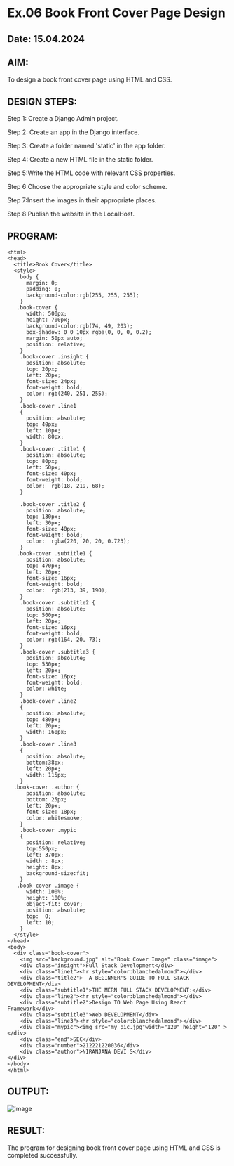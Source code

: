 # Ex.06 Book Front Cover Page Design
## Date: 15.04.2024

## AIM:
To design a book front cover page using HTML and CSS.

## DESIGN STEPS:
Step 1: Create a Django Admin project.

Step 2: Create an app in the Django interface.

Step 3: Create a folder named 'static' in the app folder.

Step 4: Create a new HTML file in the static folder.

Step 5:Write the HTML code with relevant CSS properties.

Step 6:Choose the appropriate style and color scheme.

Step 7:Insert the images in their appropriate places.

Step 8:Publish the website in the LocalHost.
## PROGRAM:
~~~
<html>
<head>
  <title>Book Cover</title>
  <style>
    body {
      margin: 0;
      padding: 0;
      background-color:rgb(255, 255, 255);
    }
   .book-cover {
      width: 500px;
      height: 700px;
      background-color:rgb(74, 49, 203);
      box-shadow: 0 0 10px rgba(0, 0, 0, 0.2);
      margin: 50px auto;
      position: relative;
    }
    .book-cover .insight {
      position: absolute;
      top: 20px;
      left: 20px;
      font-size: 24px;
      font-weight: bold;
      color: rgb(240, 251, 255);
    }
    .book-cover .line1
    {
      position: absolute;
      top: 40px;
      left: 10px;
      width: 80px;
    }
    .book-cover .title1 {
      position: absolute;
      top: 80px;
      left: 50px;
      font-size: 40px;
      font-weight: bold;
      color:  rgb(18, 219, 68);
    }
~~~
~~~
    .book-cover .title2 {
      position: absolute;
      top: 130px;
      left: 30px;
      font-size: 40px;
      font-weight: bold;
      color:  rgba(220, 20, 20, 0.723);
    }
   .book-cover .subtitle1 {
      position: absolute;
      top: 470px;
      left: 20px;
      font-size: 16px;
      font-weight: bold;
      color:  rgb(213, 39, 190);
    }
    .book-cover .subtitle2 {
      position: absolute;
      top: 500px;
      left: 20px;
      font-size: 16px;
      font-weight: bold;
      color: rgb(164, 20, 73);
    }
    .book-cover .subtitle3 {
      position: absolute;
      top: 530px;
      left: 20px;
      font-size: 16px;
      font-weight: bold;
      color: white;
    }
    .book-cover .line2
    {
      position: absolute;
      top: 480px;
      left: 20px;
      width: 160px;
    }
    .book-cover .line3
    {
      position: absolute;
      bottom:38px;
      left: 20px;
      width: 115px;
    }
  .book-cover .author {
      position: absolute;
      bottom: 25px;
      left: 20px;
      font-size: 18px;
      color: whitesmoke;
    }
    .book-cover .mypic
    {
      position: relative;
      top:550px;
      left: 370px;
      width : 8px;
      height: 8px;
      background-size:fit;
    }
   .book-cover .image {
      width: 100%;
      height: 100%;
      object-fit: cover;
      position: absolute;
      top:  0;
      left: 10;
    }
  </style>
</head>
<body>
  <div class="book-cover">
    <img src="background.jpg" alt="Book Cover Image" class="image">
    <div class="insight">Full Stack Development</div>
    <div class="line1"><hr style="color:blanchedalmond"></div>
    <div class="title2">  A BEGINNER'S GUIDE TO FULL STACK DEVELOPMENT</div>
    <div class="subtitle1">THE MERN FULL STACK DEVELOPMENT:</div>
    <div class="line2"><hr style="color:blanchedalmond"></div>
    <div class="subtitle2">Design TO Web Page Using React Framework</div>
    <div class="subtitle3">Web DEVELOPMENT</div>
    <div class="line3"><hr style="color:blanchedalmond"></div>
    <div class="mypic"><img src="my pic.jpg"width="120" height="120" ></div>
    <div class="end">SEC</div>
    <div class="number">212221220036</div>
    <div class="author">NIRANJANA DEVI S</div>
</div>
</body>
</html>
~~~
## OUTPUT:
![image](https://github.com/niranjanadevi-s/Cover/assets/141748873/4977c373-ac92-43a8-bdac-a538750466ae)
## RESULT:
The program for designing book front cover page using HTML and CSS is completed successfully.

